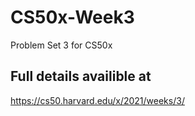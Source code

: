 # CS50x-Week3
Problem Set 3 for CS50x

## Full details availible at
https://cs50.harvard.edu/x/2021/weeks/3/